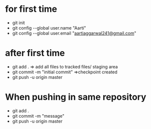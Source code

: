 # for first time
* git init
* git config --global user.name "Aarti"
* git config --global user.email "aartiaggarwal241@gmail.com"

# after first time
* git add . => add all files to tracked files/ staging area
* git commit -m "initial commit" =>checkpoint created
* git push -u origin master 

# When pushing in same repository 
* git add . 
* git commit -m "message" 
* git push -u origin master